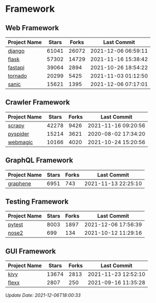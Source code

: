 # Framework

## Web Framework
| Project Name | Stars | Forks | Last Commit |
| ------------ | ----- | ----- | ----------- |
| [django](https://github.com/django/django) | 61041 | 26072 | 2021-12-06 06:59:11 |
| [flask](https://github.com/pallets/flask) | 57302 | 14729 | 2021-11-16 15:38:42 |
| [fastapi](https://github.com/tiangolo/fastapi) | 39064 | 2894 | 2021-10-26 18:54:22 |
| [tornado](https://github.com/tornadoweb/tornado) | 20299 | 5425 | 2021-11-03 01:12:50 |
| [sanic](https://github.com/sanic-org/sanic) | 15621 | 1395 | 2021-12-06 07:17:01 |

## Crawler Framework
| Project Name | Stars | Forks | Last Commit |
| ------------ | ----- | ----- | ----------- |
| [scrapy](https://github.com/scrapy/scrapy) | 42278 | 9426 | 2021-11-16 09:20:56 |
| [pyspider](https://github.com/binux/pyspider) | 15214 | 3621 | 2020-08-02 17:34:20 |
| [webmagic](https://github.com/code4craft/webmagic) | 10166 | 4020 | 2021-10-24 15:20:56 |

## GraphQL Framework
| Project Name | Stars | Forks | Last Commit |
| ------------ | ----- | ----- | ----------- |
| [graphene](https://github.com/graphql-python/graphene) | 6951 | 743 | 2021-11-13 22:25:10 |

## Testing Framework
| Project Name | Stars | Forks | Last Commit |
| ------------ | ----- | ----- | ----------- |
| [pytest](https://github.com/pytest-dev/pytest) | 8003 | 1897 | 2021-12-06 17:56:39 |
| [nose2](https://github.com/nose-devs/nose2) | 699 | 134 | 2021-10-12 11:29:16 |

## GUI Framework
| Project Name | Stars | Forks | Last Commit |
| ------------ | ----- | ----- | ----------- |
| [kivy](https://github.com/kivy/kivy) | 13674 | 2813 | 2021-11-23 12:52:10 |
| [flexx](https://github.com/flexxui/flexx) | 2807 | 250 | 2021-09-16 11:35:28 |

*Update Date: 2021-12-06T18:00:33*